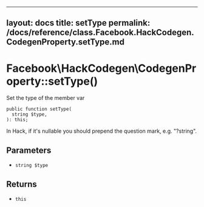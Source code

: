 
***

layout: docs
title: setType
permalink: /docs/reference/class.Facebook.HackCodegen.CodegenProperty.setType.md
---







# Facebook\\HackCodegen\\CodegenProperty::setType()




Set the type of the member var




``` Hack
public function setType(
  string $type,
): this;
```




In Hack, if it's nullable
you should prepend the question mark, e.g. "?string".




## Parameters




+ ` string $type `




## Returns




* ` this `